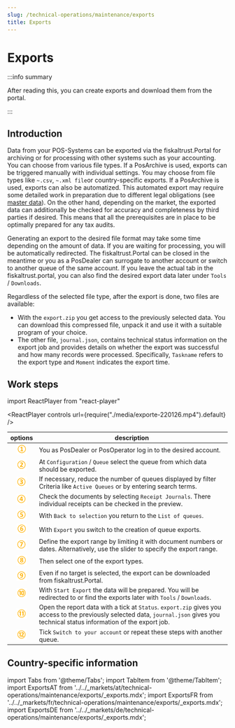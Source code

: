 ```yaml
---
slug: /technical-operations/maintenance/exports
title: Exports
---
```

# Exports

:::info summary

After reading this, you can create exports and download them from the portal.

:::

## Introduction

Data from your POS-Systems can be exported via the fiskaltrust.Portal for archiving or for processing with other systems such as your accounting. 
You can choose from various file types. If a PosArchive is used, exports can be triggered manually with individual settings. You may choose from file types like `~.csv`, `~.xml file`or country-specific exports. If a PosArchive is used, exports can also be automatized. This automated export may require some detailed work in preparation due to different legal obligations (see [master data](../../getting-started/operator-onboarding/master-data.md)). On the other hand, depending on the market, the exported data can additionally be checked for accuracy and completeness by third parties if desired. This means that all the prerequisites are in place to be optimally prepared for any tax audits.

Generating an export to the desired file format may take some time depending on the amount of data. If you are waiting for processing, you will be automatically redirected. The fiskaltrust.Portal can be closed in the meantime or you as a PosDealer can surrogate to another account or switch to another queue of the same account. If you leave the actual tab in the fiskaltrust.portal, you can also find the desired export data later under `Tools` / `Downloads`.  

Regardless of the selected file type, after the export is done, two files are available:
* With the `export.zip` you get access to the previously selected data. You can download this compressed file, unpack it and use it with a suitable program of your choice.  
* The other file, `journal.json`, contains technical status information on the export job and provides details on whether the export was successful and how many records were processed. Specifically, `Taskname` refers to the export type and `Moment` indicates the export time.

## Work steps

import ReactPlayer from "react-player"

<ReactPlayer controls url={require("./media/exporte-220126.mp4").default} /><br />

| options | description                                                                                                                |
|:----------------------:|-------------------------------------------------------------------------------------------------------------------------------------|
|![Number 1](../../images/Numbers/circle-1o.png)| You as PosDealer or PosOperator log in to the desired account.  |
|![Number 2](../../images/Numbers/circle-2o.png)| At `Configuration` / `Queue` select the queue from which data should be exported.  |
|![Number 3](../../images/Numbers/circle-3o.png)| If necessary, reduce the number of queues displayed by filter Criteria like `Active Queues` or by entering search terms.|
|![Number 4](../../images/Numbers/circle-4o.png)| Check the documents by selecting `Receipt Journals`. There individual receipts can be checked in the preview.  |
|![Number 5](../../images/Numbers/circle-5o.png)| With `Back to selection` you return to the `List of queues`.  |
|![Number 6](../../images/Numbers/circle-6o.png)| With `Export` you switch to the creation of queue exports.  |
|![Number 7](../../images/Numbers/circle-7o.png)| Define the export range by limiting it with document numbers or dates. Alternatively, use the slider to specify the export range. |
|![Number 8](../../images/Numbers/circle-8o.png)| Then select one of the export types. |
|![Number 9](../../images/Numbers/circle-9o.png)| Even if no target is selected, the export can be downloaded from fiskaltrust.Portal. |
|![Number 10](../../images/Numbers/circle-10o.png)|With `Start Export` the data will be prepared. You will be redirected to or find the exports later with `Tools` / `Downloads`. |
|![Number 11](../../images/Numbers/circle-11o.png)|Open the report data with a tick at `Status`. `export.zip` gives you access to the previously selected data, `journal.json` gives you technical status information of the export job. |
|![Number 12](../../images/Numbers/circle-12o.png)| Tick `Switch to your account` or repeat these steps with another queue. |

## Country-specific information

import Tabs from '@theme/Tabs';
import TabItem from '@theme/TabItem';
import ExportsAT from '../../_markets/at/technical-operations/maintenance/exports/_exports.mdx';
import ExportsFR from '../../_markets/fr/technical-operations/maintenance/exports/_exports.mdx';
import ExportsDE from '../../_markets/de/technical-operations/maintenance/exports/_exports.mdx';

<Tabs groupId="market">

  <TabItem value="AT" label="Austria">
    <ExportsAT />
  </TabItem>

  <TabItem value="FR" label="France">
    <ExportsFR />
  </TabItem>

  <TabItem value="DE" label="Germany">
    <ExportsDE />
  </TabItem>

</Tabs>
